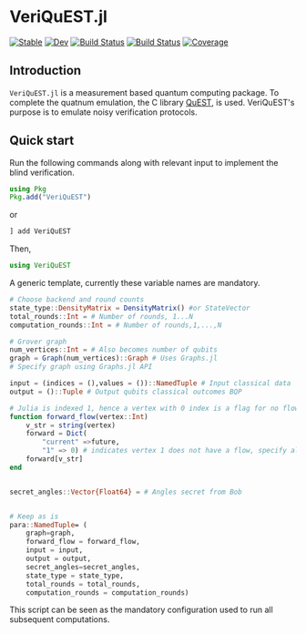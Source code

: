 # VeriQuEST.jl

[![Stable](https://img.shields.io/badge/docs-stable-blue.svg)](https://fieldofnodes.github.io/VeriQuEST.jl/stable/)
[![Dev](https://img.shields.io/badge/docs-dev-blue.svg)](https://fieldofnodes.github.io/VeriQuEST.jl/dev/)
[![Build Status](https://github.com/fieldofnodes/VeriQuEST.jl/actions/workflows/CI.yml/badge.svg?branch=main)](https://github.com/fieldofnodes/VeriQuEST.jl/actions/workflows/CI.yml?query=branch%3Amain)
[![Build Status](https://travis-ci.com/fieldofnodes/VeriQuEST.jl.svg?branch=main)](https://travis-ci.com/fieldofnodes/VeriQuEST.jl)
[![Coverage](https://codecov.io/gh/fieldofnodes/VeriQuEST.jl/branch/main/graph/badge.svg)](https://codecov.io/gh/fieldofnodes/VeriQuEST.jl)


## Introduction

`VeriQuEST.jl` is a measurement based quantum computing package. To complete the quatnum emulation, the C library [QuEST](https://github.com/QuEST-Kit/QuEST), is used. VeriQuEST's purpose is to emulate noisy verification protocols.


## Quick start
Run the following commands along with relevant input to implement the blind verification.

```julia
using Pkg
Pkg.add("VeriQuEST")
```

or

```julia
] add VeriQuEST
```

Then, 

```julia
using VeriQuEST
```

A generic template, currently these variable names are mandatory.

```julia
# Choose backend and round counts
state_type::DensityMatrix = DensityMatrix() #or StateVector
total_rounds::Int = # Number of rounds, 1...N
computation_rounds::Int = # Number of rounds,1,...,N

# Grover graph
num_vertices::Int = # Also becomes number of qubits
graph = Graph(num_vertices)::Graph # Uses Graphs.jl
# Specify graph using Graphs.jl API

input = (indices = (),values = ())::NamedTuple # Input classical data
output = ()::Tuple # Output qubits classical outcomes BQP 

# Julia is indexed 1, hence a vertex with 0 index is a flag for no flow
function forward_flow(vertex::Int)
    v_str = string(vertex)
    forward = Dict(
        "current" =>future,
        "1" => 0) # indicates vertex 1 does not have a flow, specify all qubits. 
    forward[v_str]
end


secret_angles::Vector{Float64} = # Angles secret from Bob


# Keep as is
para::NamedTuple= (
    graph=graph,
    forward_flow = forward_flow,
    input = input,
    output = output,
    secret_angles=secret_angles,
    state_type = state_type,
    total_rounds = total_rounds,
    computation_rounds = computation_rounds)
```

This script can be seen as the mandatory configuration used to run all subsequent computations.


